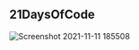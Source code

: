 
## 21DaysOfCode
![Screenshot 2021-11-11 185508](https://user-images.githubusercontent.com/69578414/141324710-cc074d1e-6c5d-45c4-aa12-ea2d3cca0d5c.png)
